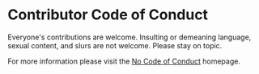 # Contributor Code of Conduct

Everyone's contributions are welcome. Insulting or demeaning language, sexual content, and slurs are not welcome. Please stay on topic.

For more information please visit the [No Code of Conduct](https://github.com/gringer/NCoC) homepage.
